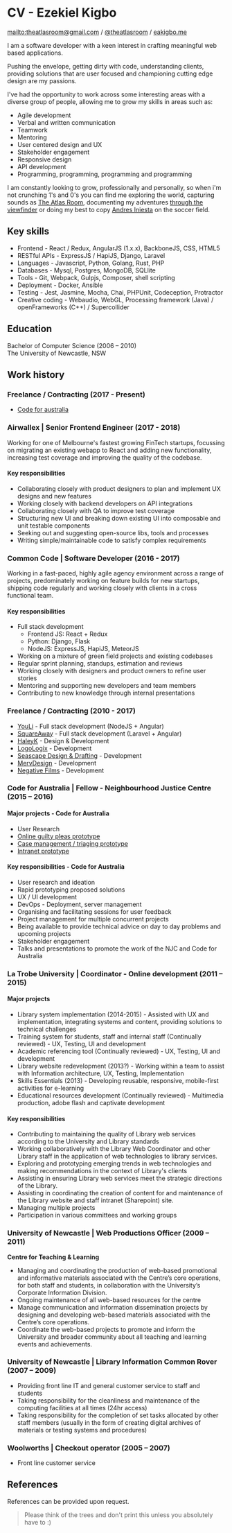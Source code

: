 # CV - Ezekiel Kigbo

<mailto:theatlasroom@gmail.com> / [@theatlasroom](http://twitter.com/theatlasroom) / [eakigbo.me](http://eakigbo.me)

I am a software developer with a keen interest in crafting meaningful web based applications.

Pushing the envelope, getting dirty with code, understanding clients, providing solutions that are user focused and championing cutting edge design are my passions.

I've had the opportunity to work across some interesting areas with a diverse group of people, allowing me to grow my skills in areas such as:

* Agile development
* Verbal and written communication
* Teamwork
* Mentoring
* User centered design and UX
* Stakeholder engagement
* Responsive design
* API development
* Programming, programming, programming and programming

I am constantly looking to grow, professionally and personally, so when i'm not crunching 1's and 0's you can find me exploring the world, capturing sounds as [The Atlas Room](http://soundcloud.com/theatlasroom), documenting my adventures [through the viewfinder](https://instagram.com/theatlasroom) or doing my best to copy [Andres Iniesta](https://www.youtube.com/watch?v=86MpZTqoWZk) on the soccer field.

## Key skills

* Frontend - React / Redux, AngularJS (1.x.x), BackboneJS, CSS, HTML5
* RESTful APIs - ExpressJS / HapiJS, Django, Laravel
* Languages - Javascript, Python, Golang, Rust, PHP
* Databases - Mysql, Postgres, MongoDB, SQLlite
* Tools - Git, Webpack, Gulpjs, Composer, shell scripting
* Deployment - Docker, Ansible
* Testing - Jest, Jasmine, Mocha, Chai, PHPUnit, Codeception, Protractor
* Creative coding - Webaudio, WebGL, Processing framework (Java) / openFrameworks (C++) / Supercollider

## Education

Bachelor of Computer Science (2006 – 2010)
<br/>The University of Newcastle, NSW

## Work history
### Freelance / Contracting (2017 - Present)
* [Code for australia](http://codeforaustralia.org/)

### Airwallex | Senior Frontend Engineer (2017 - 2018)

Working for one of Melbourne's fastest growing FinTech startups, focussing on migrating an existing webapp to React and adding new functionality, increasing test coverage and improving the quality of the codebase.

#### Key responsibilities
* Collaborating closely with product designers to plan and implement UX designs and new features
* Working closely with backend developers on API integrations
* Collaborating closely with QA to improve test coverage
* Structuring new UI and breaking down existing UI into composable and unit testable components
* Seeking out and suggesting open-source libs, tools and processes
* Writing simple/maintainable code to satisfy complex requirements

### Common Code | Software Developer (2016 - 2017)

Working in a fast-paced, highly agile agency environment across a range of projects, predominately working on feature builds for new startups, shipping code regularly and working closely with clients in a cross functional team.

#### Key responsibilities

* Full stack development
  - Frontend JS: React + Redux
  - Python: Django, Flask
  - NodeJS: ExpressJS, HapiJS, MeteorJS
* Working on a mixture of green field projects and existing codebases
* Regular sprint planning, standups, estimation and reviews
* Working closely with designers and product owners to refine user stories
* Mentoring and supporting new developers and team members
* Contributing to new knowledge through internal presentations

### Freelance / Contracting (2010 - 2017)
* [YouLi](http://youli.travel) - Full stack development (NodeJS + Angular)
* [SquareAway](http://squareaway.com) - Full stack development (Laravel + Angular)
* [HaleyK](http://www.haleyk.com/) - Design & Development
* [LogoLogix](http://logologix.com.au/) - Development
* [Seascape Design & Drafting](http://www.seascapedrafting.com/) - Development
* [MervDesign](http://mervdesign.com/) - Development
* [Negative Films](http://www.negativefilms.net/) - Development

### Code for Australia | Fellow - Neighbourhood Justice Centre (2015 – 2016)
#### Major projects - Code for Australia

* User Research
* [Online guilty pleas prototype](https://github.com/CodeforAustralia/online-pleas)
* [Case management / triaging prototype](https://github.com/CodeforAustralia/case-triage)
* [Intranet prototype](https://github.com/CodeforAustralia/njc-intranet)

#### Key responsibilities - Code for Australia

* User research and ideation
* Rapid prototyping proposed solutions
* UX / UI development
* DevOps - Deployment, server management
* Organising and facilitating sessions for user feedback
* Project management for multiple concurrent projects
* Being available to provide technical advice on day to day problems and upcoming projects
* Stakeholder engagement
* Talks and presentations to promote the work of the NJC and Code for Australia

### La Trobe University | Coordinator - Online development (2011 – 2015)

#### Major projects

* Library system implementation (2014-2015) - Assisted with UX and implementation, integrating systems and content, providing solutions to technical challenges
* Training system for students, staff and internal staff (Continually reviewed) - UX, Testing, UI and development
* Academic referencing tool (Continually reviewed) - UX, Testing, UI and development
* Library website redevelopment (2013?) - Working within a team to assist with Information architecture, UX, Testing, Implementation
* Skills Essentials (2013) - Developing reusable, responsive, mobile-first activities for e-learning
* Educational resources development (Continually reviewed) - Multimedia production, adobe flash and captivate development

#### Key responsibilities

* Contributing to maintaining the quality of Library web services according to the University and Library standards
* Working collaboratively with the Library Web Coordinator and other Library staff in the application of web technologies to library services.
* Exploring and prototyping emerging trends in web technologies and making recommendations in the context of Library's clients
* Assisting in ensuring Library web services meet the strategic directions of the Library.
* Assisting in coordinating the creation of content for and maintenance of the Library website and staff intranet (Sharepoint) site.
* Managing multiple projects
* Participation in various committees and working groups

### University of Newcastle | Web Productions Officer (2009 – 2011)
**Centre for Teaching &amp; Learning**

* Managing and coordinating the production of web-based promotional and informative materials associated with the Centre’s core operations, for both staff and students, in collaboration with the University’s Corporate Information Division.
* Ongoing maintenance of all web-based resources for the centre
* Manage communication and information dissemination projects by designing and developing web-based materials associated with the Centre’s core operations.
* Coordinate the web-based projects to promote and inform the University and broader community about all teaching and learning events and achievements.

### University of Newcastle | Library Information Common Rover (2007 – 2009)

* Providing front line IT and general customer service to staff and students
* Taking responsibility for the cleanliness and maintenance of the computing facilities at all times (24hr access)
* Taking responsibility for the completion of set tasks allocated by other staff members (usually in the form of creating digital archives of materials or testing systems and procedures)

### Woolworths | Checkout operator (2005 – 2007)

* Front line customer service

## References

References can be provided upon request.

> Please think of the trees and don't print this unless you absolutely have to :)

